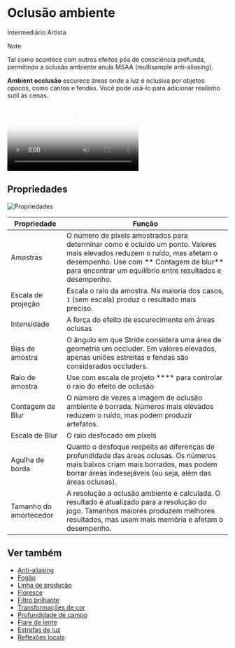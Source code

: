 # Oclusão ambiente

<span class="badge text-bg-primary">Intermediário</span>
<span class="badge text-bg-success">Artista </span>

> [!Note]
> Tal como acontece com outros efeitos pós de consciência profunda, permitindo a oclusão ambiente anula MSAA (multisample anti-aliasing).

**Ambient occlusão** escurece áreas onde a luz é oclusiva por objetos opacos, como cantos e fendas. Você pode usá-lo para adicionar realismo sutil às cenas.

<p>
<video autoplay loop class="responsive-video" poster="media/occlusion-on.jpg">
   <source src="media/occlusion.mp4" type="video/mp4">
</video>
</p>

## Propriedades

![Propriedades ](media/ambient-occlusion-properties.png)

| Propriedade | Função |
|----------|---------
| Amostras | O número de pixels amostrados para determinar como é ocluído um ponto. Valores mais elevados reduzem o ruído, mas afetam o desempenho. Use com ** Contagem de blur** para encontrar um equilíbrio entre resultados e desempenho. |
| Escala de projeção | Escala o raio da amostra. Na maioria dos casos, `1` (sem escala) produz o resultado mais preciso. |
| Intensidade | A força do efeito de escurecimento em áreas oclusas |
| Bias de amostra | O ângulo em que Stride considera uma área de geometria um occluder. Em valores elevados, apenas uniões estreitas e fendas são considerados occluders. |
| Raio de amostra | Use com escala de projeto **** para controlar o raio do efeito de oclusão |
| Contagem de Blur | O número de vezes a imagem de oclusão ambiente é borrada. Números mais elevados reduzem o ruído, mas podem produzir artefatos. |
| Escala de Blur | O raio desfocado em pixels |
| Agulha de borda | Quanto o desfoque respeita as diferenças de profundidade das áreas oclusas. Os números mais baixos criam mais borrados, mas podem borrar áreas indesejáveis (ou seja, além das áreas oclusas). |
| Tamanho do amortecedor | A resolução a oclusão ambiente é calculada. O resultado é atualizado para a resolução do jogo. Tamanhos maiores produzem melhores resultados, mas usam mais memória e afetam o desempenho. |

## Ver também

* [Anti-aliasing](anti-aliasing.md)
* [Fogão](fog.md)
* [Linha de produção](outline.md)
* [Floresce](bloom.md)
* [Filtro brilhante](bright-filter.md)
* [Transformações de cor](color-transforms/index.md)
* [Profundidade de campo](depth-of-field.md)
* [Flare de lente](lens-flare.md)
* [Estrefas de luz](light-streaks.md)
* [Reflexões locais](local-reflections.md)